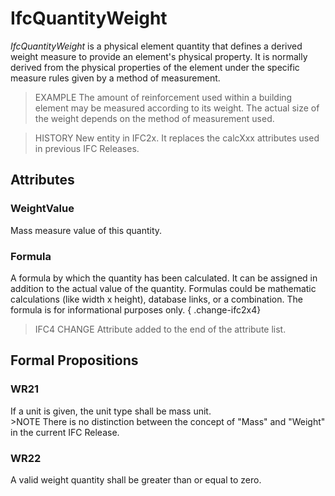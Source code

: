 # IfcQuantityWeight

_IfcQuantityWeight_ is a physical element quantity that defines a derived weight measure to provide an element's physical property. It is normally derived from the physical properties of the element under the specific measure rules given by a method of measurement.
<!-- end of short definition -->

> EXAMPLE The amount of reinforcement used within a building element may be measured according to its weight. The actual size of the weight depends on the method of measurement used.

> HISTORY New entity in IFC2x. It replaces the calcXxx attributes used in previous IFC Releases.

## Attributes

### WeightValue
Mass measure value of this quantity.

### Formula
A formula by which the quantity has been calculated. It can be assigned in addition to the actual value of the quantity. Formulas could be mathematic calculations (like width x height), database links, or a combination. The formula is for informational purposes only.
{ .change-ifc2x4}
> IFC4 CHANGE Attribute added to the end of the attribute list.

## Formal Propositions

### WR21
If a unit is given, the unit type shall be mass unit.\
			>NOTE There is no distinction between the concept of "Mass" and "Weight" in the current IFC Release.

### WR22
A valid weight quantity shall be greater than or equal to zero.
